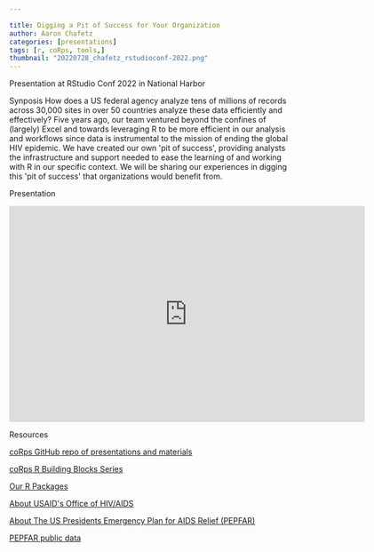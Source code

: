 ```yaml
---

title: Digging a Pit of Success for Your Organization
author: Aaron Chafetz
categories: [presentations]
tags: [r, coRps, tools,]
thumbnail: "20220728_chafetz_rstudioconf-2022.png"
---
```


Presentation at RStudio Conf 2022 in National Harbor

Synposis
How does a US federal agency analyze tens of millions of records across 30,000 sites in over 50 countries analyze these data efficiently and effectively? Five years ago, our team ventured beyond the confines of (largely) Excel and towards leveraging R to be more efficient in our analysis and workflows since data is instrumental to the mission of ending the global HIV epidemic. We have created our own 'pit of success', providing analysts the infrastructure and support needed to ease the learning of and working with R in our specific context. We will be sharing our experiences in digging this 'pit of success' that organizations would benefit from.

Presentation
<iframe src="https://docs.google.com/presentation/d/e/2PACX-1vRipJ1tXi8LtZOS00vA-I5TqJoShIq_HejS87-p2HqUP1j8uykoFY8_fmNZ3L9Ow_JCvReWp2m6r8EH/embed?start=false&loop=false&delayms=3000" frameborder="0" width="640" height="389" allowfullscreen="true" mozallowfullscreen="true" webkitallowfullscreen="true"></iframe>

Resources

[coRps GitHub repo of presentations and materials](https://github.com/USAID-OHA-SI/coRps) 

[coRps R Building Blocks Series](https://usaid-oha-si.github.io/learn/categories/#rbbs)

[Our R Packages](https://usaid-oha-si.github.io/tools/)

[About USAID's Office of HIV/AIDS](https://www.usaid.gov/global-health/health-areas/hiv-and-aids)

[About The US Presidents Emergency Plan for AIDS Relief (PEPFAR)](https://www.state.gov/pepfar/)

[PEPFAR public data](https://data.pepfar.gov/)